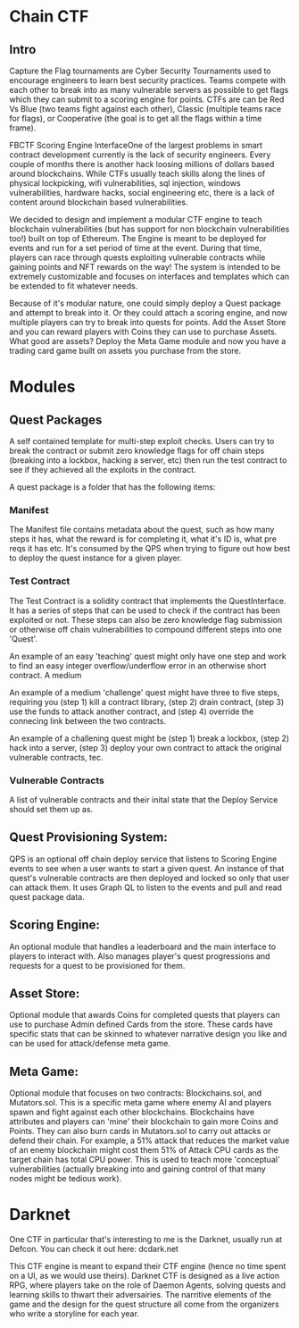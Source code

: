 # Chain CTF

## Intro

Capture the Flag tournaments are Cyber Security Tournaments used to encourage engineers to learn best security practices. Teams compete with each other to break into as many vulnerable servers as possible to get flags which they can submit to a scoring engine for points. CTFs are can be Red Vs Blue (two teams fight against each other), Classic (multiple teams race for flags), or Cooperative (the goal is to get all the flags within a time frame).

FBCTF Scoring Engine InterfaceOne of the largest problems in smart contract development currently is the lack of security engineers. Every couple of months there is another hack loosing millions of dollars based around blockchains. While CTFs usually teach skills along the lines of physical lockpicking, wifi vulnerabilities, sql injection, windows vulnerabilities, hardware hacks, social engineering etc, there is a lack of content around blockchain based vulnerabilities.

We decided to design and implement a modular CTF engine to teach blockchain vulnerabilities (but has support for non blockchain vulnerabilities too!) built on top of Ethereum. The Engine is meant to be deployed for events and run for a set period of time at the event. During that time, players can race through quests exploiting vulnerable contracts while gaining points and NFT rewards on the way! The system is intended to be extremely customizable and focuses on interfaces and templates which can be extended to fit whatever needs. 

Because of it's modular nature, one could simply deploy a Quest package and attempt to break into it. Or they could attach a scoring engine, and now multiple players can try to break into quests for points. Add the Asset Store and you can reward players with Coins they can use to purchase Assets. What good are assets? Deploy the Meta Game module and now you have a trading card game built on assets you purchase from the store. 

# Modules
## Quest Packages
A self contained template for multi-step exploit checks. Users can try to break the contract or submit zero knowledge flags for off chain steps (breaking into a lockbox, hacking a server, etc) then run the test contract to see if they achieved all the exploits in the contract.

A quest package is a folder that has the following items:
### Manifest
The Manifest file contains metadata about the quest, such as how many steps it has, what the reward is for completing it, what it's ID is, what pre reqs it has etc. It's consumed by the QPS when trying to figure out how best to deploy the quest instance for a given player. 

### Test Contract
The Test Contract is a solidity contract that implements the QuestInterface. 
It has a series of steps that can be used to check if the contract has been exploited or not. These steps can also be zero knowledge flag submission or otherwise off chain vulnerabilities to compound different steps into one 'Quest'.

An example of an easy 'teaching' quest might only have one step and work to find an easy integer overflow/underflow error in an otherwise short contract. A medium

An example of a medium 'challenge' quest might have three to five steps, requiring you (step 1) kill a contract library, (step 2) drain contract, (step 3) use the funds to attack another contract, and (step 4) override the connecing link between the two contracts. 

An example of a challening quest might be (step 1) break a lockbox, (step 2) hack into a server, (step 3) deploy your own contract to attack the original vulnerable contracts, tec. 

### Vulnerable Contracts
A list of vulnerable contracts and their inital state that the Deploy Service should set them up as. 

## Quest Provisioning System:
QPS is an optional off chain deploy service that listens to Scoring Engine events to see when a user wants to start a given quest. An instance of that quest's vulnerable contracts are then deployed and locked so only that user can attack them. It uses Graph QL to listen to the events and pull and read quest package data.

## Scoring Engine:
An optional module that handles a leaderboard and the main interface to players to interact with. Also manages player's quest progressions and requests for a quest to be provisioned for them.

## Asset Store:
Optional module that awards Coins for completed quests that players can use to purchase Admin defined Cards from the store. These cards have specific stats that can be skinned to whatever narrative design you like and can be used for attack/defense meta game.

## Meta Game:
Optional module that focuses on two contracts: Blockchains.sol, and Mutators.sol. This is a specific meta game where enemy AI and players spawn and fight against each other blockchains. Blockchains have attributes and players can 'mine' their blockchain to gain more Coins and Points. They can also burn cards in Mutators.sol to carry out attacks or defend their chain. For example, a 51% attack that reduces the market value of an enemy blockchain might cost them 51% of Attack CPU cards as the target chain has total CPU power. This is used to teach more 'conceptual' vulnerabilities (actually breaking into and gaining control of that many nodes might be tedious work).


# Darknet
One CTF in particular that's interesting to me is the Darknet, usually run at Defcon. You can check it out here: dcdark.net

This CTF engine is meant to expand their CTF engine (hence no time spent on a UI, as we would use theirs). Darknet CTF is designed as a live action RPG, where players take on the role of Daemon Agents, solving quests and learning skills to thwart their adversairies. The narritive elements of the game and the design for the quest structure all come from the organizers who write a storyline for each year. 